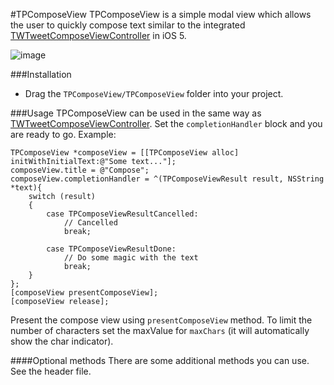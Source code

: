 #TPComposeView
TPComposeView is a simple modal view which allows the user to quickly compose text similar to the integrated [TWTweetComposeViewController](http://developer.apple.com/library/ios/#documentation/Twitter/Reference/TWTweetSheetViewControllerClassRef/Reference/Reference.html) in iOS 5.

![image](http://f.cl.ly/items/3B3p1N0J3W230L3V2w2Y/iOS%20Simulator%20Screen%20shot%20Jan%2015,%202012%2000.50.05%20.png)

###Installation
* Drag the ``TPComposeView/TPComposeView`` folder into your project.

###Usage
TPComposeView can be used in the same way as [TWTweetComposeViewController](http://developer.apple.com/library/ios/#documentation/Twitter/Reference/TWTweetSheetViewControllerClassRef/Reference/Reference.html). Set the ``completionHandler`` block and you are ready to go. Example:

    TPComposeView *composeView = [[TPComposeView alloc] initWithInitialText:@"Some text..."];
    composeView.title = @"Compose";
    composeView.completionHandler = ^(TPComposeViewResult result, NSString *text){
        switch (result) 
        {
            case TPComposeViewResultCancelled:
				// Cancelled
                break;
                
            case TPComposeViewResultDone:
				// Do some magic with the text
                break;                
        }
    };
    [composeView presentComposeView];
    [composeView release];   

Present the compose view using ``presentComposeView`` method. To limit the number of characters set the maxValue for ``maxChars`` (it will automatically show the char indicator).

####Optional methods
There are some additional methods you can use. See the header file.